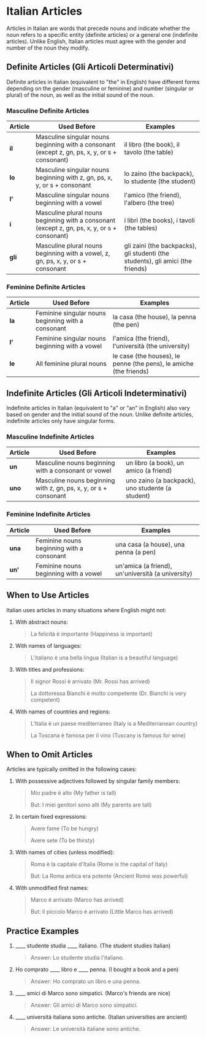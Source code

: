 # Italian Articles

Articles in Italian are words that precede nouns and indicate whether the noun refers to a specific entity (definite articles) or a general one (indefinite articles). Unlike English, Italian articles must agree with the gender and number of the noun they modify.

## Definite Articles (Gli Articoli Determinativi)

Definite articles in Italian (equivalent to "the" in English) have different forms depending on the gender (masculine or feminine) and number (singular or plural) of the noun, as well as the initial sound of the noun.

### Masculine Definite Articles

| Article | Used Before | Examples |
|---------|-------------|----------|
| **il** | Masculine singular nouns beginning with a consonant (except z, gn, ps, x, y, or s + consonant) | il libro (the book), il tavolo (the table) |
| **lo** | Masculine singular nouns beginning with z, gn, ps, x, y, or s + consonant | lo zaino (the backpack), lo studente (the student) |
| **l'** | Masculine singular nouns beginning with a vowel | l'amico (the friend), l'albero (the tree) |
| **i** | Masculine plural nouns beginning with a consonant (except z, gn, ps, x, y, or s + consonant) | i libri (the books), i tavoli (the tables) |
| **gli** | Masculine plural nouns beginning with a vowel, z, gn, ps, x, y, or s + consonant | gli zaini (the backpacks), gli studenti (the students), gli amici (the friends) |

### Feminine Definite Articles

| Article | Used Before | Examples |
|---------|-------------|----------|
| **la** | Feminine singular nouns beginning with a consonant | la casa (the house), la penna (the pen) |
| **l'** | Feminine singular nouns beginning with a vowel | l'amica (the friend), l'università (the university) |
| **le** | All feminine plural nouns | le case (the houses), le penne (the pens), le amiche (the friends) |

## Indefinite Articles (Gli Articoli Indeterminativi)

Indefinite articles in Italian (equivalent to "a" or "an" in English) also vary based on gender and the initial sound of the noun. Unlike definite articles, indefinite articles only have singular forms.

### Masculine Indefinite Articles

| Article | Used Before | Examples |
|---------|-------------|----------|
| **un** | Masculine nouns beginning with a consonant or vowel | un libro (a book), un amico (a friend) |
| **uno** | Masculine nouns beginning with z, gn, ps, x, y, or s + consonant | uno zaino (a backpack), uno studente (a student) |

### Feminine Indefinite Articles

| Article | Used Before | Examples |
|---------|-------------|----------|
| **una** | Feminine nouns beginning with a consonant | una casa (a house), una penna (a pen) |
| **un'** | Feminine nouns beginning with a vowel | un'amica (a friend), un'università (a university) |

## When to Use Articles

Italian uses articles in many situations where English might not:

1. With abstract nouns:
   > La felicità è importante (Happiness is important)

2. With names of languages:
   > L'italiano è una bella lingua (Italian is a beautiful language)

3. With titles and professions:
   > Il signor Rossi è arrivato (Mr. Rossi has arrived)
   > 
   > La dottoressa Bianchi è molto competente (Dr. Bianchi is very competent)

4. With names of countries and regions:
   > L'Italia è un paese mediterraneo (Italy is a Mediterranean country)
   > 
   > La Toscana è famosa per il vino (Tuscany is famous for wine)

## When to Omit Articles

Articles are typically omitted in the following cases:

1. With possessive adjectives followed by singular family members:
   > Mio padre è alto (My father is tall)
   > 
   > But: I miei genitori sono alti (My parents are tall)

2. In certain fixed expressions:
   > Avere fame (To be hungry)
   > 
   > Avere sete (To be thirsty)

3. With names of cities (unless modified):
   > Roma è la capitale d'Italia (Rome is the capital of Italy)
   > 
   > But: La Roma antica era potente (Ancient Rome was powerful)

4. With unmodified first names:
   > Marco è arrivato (Marco has arrived)
   > 
   > But: Il piccolo Marco è arrivato (Little Marco has arrived)

## Practice Examples

1. ____ studente studia ____ italiano. (The student studies Italian)
   > Answer: Lo studente studia l'italiano.

2. Ho comprato ____ libro e ____ penna. (I bought a book and a pen)
   > Answer: Ho comprato un libro e una penna.

3. ____ amici di Marco sono simpatici. (Marco's friends are nice)
   > Answer: Gli amici di Marco sono simpatici.

4. ____ università italiana sono antiche. (Italian universities are ancient)
   > Answer: Le università italiane sono antiche.
